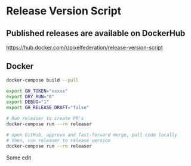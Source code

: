 # Release Version Script

## Published releases are available on DockerHub

https://hub.docker.com/r/pixelfederation/release-version-script

## Docker

```sh
docker-compose build --pull

export GH_TOKEN="xxxxx"
export DRY_RUN="0"
export DEBUG="1"
export GH_RELEASE_DRAFT="false"

# Run releaser to create PR's
docker-compose run --rm releaser

# open GitHub, approve and fast-forward merge, pull code locally
# then, run releaser to release version
docker-compose run --rm releaser

```

Some edit
